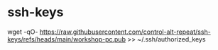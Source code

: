 # ssh-keys

wget -qO- https://raw.githubusercontent.com/control-alt-repeat/ssh-keys/refs/heads/main/workshop-pc.pub >> ~/.ssh/authorized_keys
